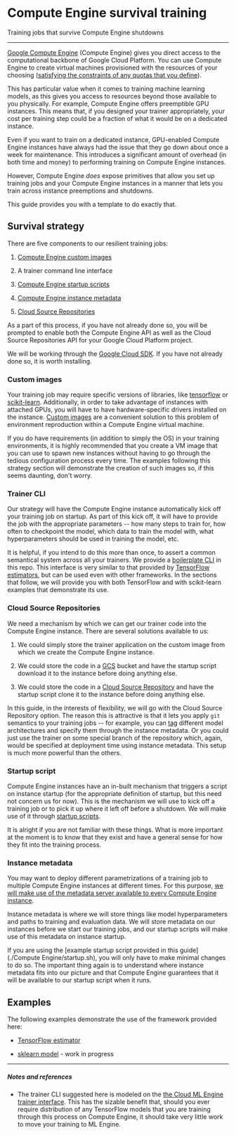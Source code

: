 # Compute Engine survival training

Training jobs that survive Compute Engine shutdowns

- - -

[Google Compute Engine](https://cloud.google.com/compute/docs/) (Compute Engine) gives you direct access to the computational backbone of Google Cloud Platform. You can use Compute Engine to create virtual machines provisioned with the resources of your choosing ([satisfying the constraints of any quotas that you define](https://cloud.google.com/compute/quotas)).

This has particular value when it comes to training machine learning models, as this gives you access to resources beyond those available to you physically. For example, Compute Engine offers preemptible GPU instances. This means that, if you designed your trainer appropriately, your cost per training step could be a fraction of what it would be on a dedicated instance.

Even if you want to train on a dedicated instance, GPU-enabled Compute Engine instances have always had the issue that they go down about once a week for maintenance. This introduces a significant amount of overhead (in both time and money) to performing training on Compute Engine instances.

However, Compute Engine *does* expose primitives that allow you set up training jobs and your Compute Engine instances in a manner that lets you train across instance preemptions and shutdowns.

This guide provides you with a template to do exactly that.


## Survival strategy

There are five components to our resilient training jobs:

1. [Compute Engine custom images](https://cloud.google.com/compute/docs/images#custom_images)

1. A trainer command line interface

1. [Compute Engine startup scripts](https://cloud.google.com/compute/docs/startupscript)

1. [Compute Engine instance metadata](https://cloud.google.com/compute/docs/storing-retrieving-metadata)

1. [Cloud Source Repositories](https://cloud.google.com/source-repositories/)


As a part of this process, if you have not already done so, you will be prompted to enable both the Compute Engine API as well as the Cloud Source Repositories API for your Google Cloud Platform project.

We will be working through the [Google Cloud SDK](https://cloud.google.com/sdk/). If you have not already done so, it is worth installing.


### Custom images

Your training job may require specific versions of libraries, like [tensorflow](https://www.tensorflow.org/) or [scikit-learn](http://scikit-learn.org). Additionally, in order to take advantage of instances with attached GPUs, you will have to have hardware-specific drivers installed on the instance. [Custom images](https://cloud.google.com/compute/docs/images#custom_images) are a convenient solution to this problem of environment reproduction within a Compute Engine virtual machine.

If you do have requirements (in addition to simply the OS) in your training environments, it is highly recommended that you create a VM image that you can use to spawn new instances without having to go through the tedious configuration process every time. The examples following this strategy section will demonstrate the creation of such images so, if this seems daunting, don't worry.


### Trainer CLI

Our strategy will have the Compute Engine instance automatically kick off your training job on startup. As part of this kick off, it will have to provide the job with the appropriate parameters -- how many steps to train for, how often to checkpoint the model, which data to train the model with, what hyperparameters should be used in training the model, etc.

It is helpful, if you intend to do this more than once, to assert a common semantical system across all your trainers. We provide a [boilerplate CLI](./dummy/train.py) in this repo. This interface is very similar to that provided by [TensorFlow estimators](https://www.tensorflow.org/programmers_guide/estimators), but can be used even with other frameworks. In the sections that follow, we will provide you with both TensorFlow and with scikit-learn examples that demonstrate its use.


### Cloud Source Repositories

We need a mechanism by which we can get our trainer code into the Compute Engine instance. There are several solutions available to us:

1. We could simply store the trainer application on the custom image from which we create the Compute Engine instance.

1. We could store the code in a [GCS](https://cloud.google.com/storage/) bucket and have the startup script download it to the instance before doing anything else.

1. We could store the code in a [Cloud Source Repository](https://cloud.google.com/source-repositories/) and have the startup script clone it to the instance before doing anything else.

In this guide, in the interests of flexibility, we will go with the Cloud Source Repository option. The reason this is attractive is that it lets you apply `git` semantics to your training jobs -- for example, you can [tag](https://git-scm.com/book/en/v2/Git-Basics-Tagging) different model architectures and specify them through the instance metadata. Or you could just use the trainer on some special branch of the repository which, again, would be specified at deployment time using instance metadata. This setup is much more powerful than the others.


### Startup script

Compute Engine instances have an in-built mechanism that triggers a script on instance startup (for the appropriate definition of startup, but this need not concern us for now). This is the mechanism we will use to kick off a training job or to pick it up where it left off before a shutdown. We will make use of it through [startup scripts](https://cloud.google.com/compute/docs/startupscript#troubleshooting).

It is alright if you are not familiar with these things. What is more important at the moment is to know that they exist and have a general sense for how they fit into the training process.


### Instance metadata

You may want to deploy different parametrizations of a training job to multiple Compute Engine instances at different times. For this purpose, [we will make use of the metadata server available to every Compute Engine instance](https://cloud.google.com/compute/docs/storing-retrieving-metadata#custom).

Instance metadata is where we will store things like model hyperparameters and paths to training and evaluation data. We will store metadata on our instances before we start our training jobs, and our startup scripts will make use of this metadata on instance startup.

If you are using the [example startup script provided in this guide](./Compute Engine/startup.sh), you will only have to make minimal changes to do so. The important thing again is to understand where instance metadata fits into our picture and that Compute Engine guarantees that it will be available to our startup script when it runs.


## Examples

The following examples demonstrate the use of the framework provided here:

+ [TensorFlow estimator](./README-tf-estimator.md)

+ [sklearn model](./README-sklearn.md) - work in progress

- - -

##### Notes and references

+ The trainer CLI suggested here is modeled on the [the Cloud ML Engine trainer interface](https://cloud.google.com/ml-engine/docs/packaging-trainer). This has the sizable benefit that, should you ever require distribution of any TensorFlow models that you are training through this process on Compute Engine, it should take very little work to move your training to ML Engine.
